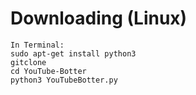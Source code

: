 # Downloading (Linux)
```
In Terminal:
sudo apt-get install python3
gitclone 
cd YouTube-Botter
python3 YouTubeBotter.py
```

